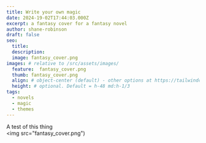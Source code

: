 ```yaml
---
title: Write your own magic
date: 2024-19-02T17:44:03.000Z
excerpt: a fantasy cover for a fantasy novel
author: shane-robinson
draft: false
seo:
  title:
  description:
  image: fantasy_cover.png
images: # relative to /src/assets/images/
  feature:  fantasy_cover.png
  thumb: fantasy_cover.png
  align: # object-center (default) - other options at https://tailwindcss.com/docs/object-position
  height: # optional. Default = h-48 md:h-1/3
tags:
  - novels
  - magic
  - themes
---
```


A test of this thing
<br>
<img src="fantasy_cover.png")